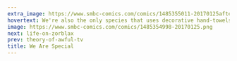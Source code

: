 ```yaml
---
extra_image: https://www.smbc-comics.com/comics/1485355011-20170125after.png
hovertext: We're also the only species that uses decorative hand-towels.
image: https://www.smbc-comics.com/comics/1485354998-20170125.png
next: life-on-zorblax
prev: theory-of-awful-tv
title: We Are Special
---
```

